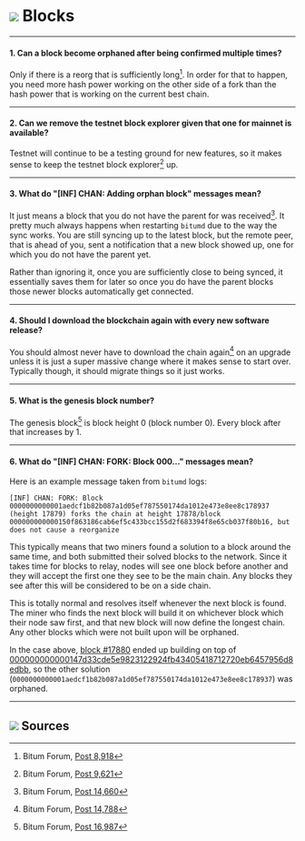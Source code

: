 # <img class="bitum-icon" src="/img/bitum-icons/Blocks.svg" /> Blocks

---

#### 1. Can a block become orphaned after being confirmed multiple times? 

Only if there is a reorg that is sufficiently long[^8918]. In order for that to happen, you need more hash power working on the other side of a fork than the hash power that is working on the current best chain.

---

#### 2. Can we remove the testnet block explorer given that one for mainnet is available? 

Testnet will continue to be a testing ground for new features, so it makes sense to keep the testnet block explorer[^9621] up.

---

#### 3. What do "[INF] CHAN: Adding orphan block" messages mean? 

It just means a block that you do not have the parent for was received[^14660]. It pretty much always happens when restarting `bitumd` due to the way the sync works. You are still syncing up to the latest block, but the remote peer, that is ahead of you, sent a notification that a new block showed up, one for which you do not have the parent yet.

Rather than ignoring it, once you are sufficiently close to being synced, it essentially saves them for later so once you do have the parent blocks those newer blocks automatically get connected.

---

#### 4. Should I download the blockchain again with every new software release? 

You should almost never have to download the chain again[^14788] on an upgrade unless it is just a super massive change where it makes sense to start over. Typically though, it should migrate things so it just works.

---

#### 5. What is the genesis block number? 

The genesis block[^16987] is block height 0 (block number 0). Every block after that increases by 1.

---

#### 6. What do "[INF] CHAN: FORK: Block 000..." messages mean? 

Here is an example message taken from `bitumd` logs:

```no-highlight
[INF] CHAN: FORK: Block 0000000000001aedcf1b82b087a1d05ef787550174da1012e473e8ee8c178937 (height 17879) forks the chain at height 17878/block 000000000000150f863186cab6ef5c433bcc155d2f683394f8e65cb037f80b16, but does not cause a reorganize
```

This typically means that two miners found a solution to a block around the same time, and both submitted their solved blocks to the network. Since it takes time for blocks to relay, nodes will see one block before another and they will accept the first one they see to be the main chain. Any blocks they see after this will be considered to be on a side chain.

This is totally normal and resolves itself whenever the next block is found. The miner who finds the next block will build it on whichever block which their node saw first, and that new block will now define the longest chain. Any other blocks which were not built upon will be orphaned.

In the case above, [block #17880](https://mainnet.bitum.io/block/000000000000154c6091747245e3c2620447c71b346aed09548e74b4543d0d66) ended up building on top of [000000000000147d33cde5e9823122924fb43405418712720eb6457956d8edbb](https://mainnet.bitum.io/block/000000000000147d33cde5e9823122924fb43405418712720eb6457956d8edbb), so the other solution (`0000000000001aedcf1b82b087a1d05ef787550174da1012e473e8ee8c178937`) was orphaned.

---

## <img class="bitum-icon" src="/img/bitum-icons/Sources.svg" /> Sources 

[^8918]: Bitum Forum, [Post 8,918](https://forum.bitum.io/threads/557/#post-8918)
[^9621]: Bitum Forum, [Post 9,621](https://forum.bitum.io/threads/651/#post-9621)
[^14660]: Bitum Forum, [Post 14,660](https://forum.bitum.io/threads/1333/#post-14660)
[^14788]: Bitum Forum, [Post 14,788](https://forum.bitum.io/threads/1336/#post-14788)
[^16987]: Bitum Forum, [Post 16,987](https://forum.bitum.io/threads/1852/#post-16987)
